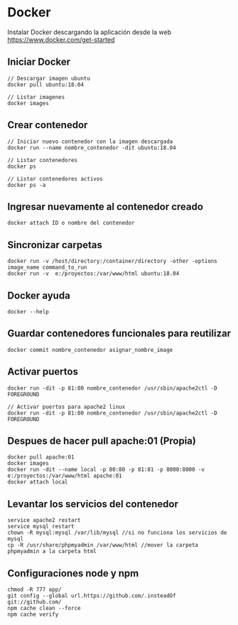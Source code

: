 # Docker

Instalar Docker descargando la aplicación desde la web 
https://www.docker.com/get-started

## Iniciar Docker

    // Descargar imagen ubuntu
    docker pull ubuntu:18.04

    // Listar imagenes
    docker images

## Crear contenedor

    // Iniciar nuevo contenedor con la imagen descargada
    docker run --name nombre_contenedor -dit ubuntu:18.04

    // Listar contenedores
    docker ps

    // Listar contenedores activos
    docker ps -a

## Ingresar nuevamente al contenedor creado

    docker attach ID o nombre del contenedor  

## Sincronizar carpetas

    docker run -v /host/directory:/container/directory -other -options image_name command_to_run 
    docker run -v  e:/proyectos:/var/www/html ubuntu:18.04

## Docker ayuda

    docker --help

## Guardar contenedores funcionales para reutilizar

    docker commit nombre_contenedor asignar_nombre_image

## Activar puertos

    docker run -dit -p 81:80 nombre_contenedor /usr/sbin/apache2ctl -D FOREGROUND

    // Activar puertos para apache2 linux
    docker run -dit -p 81:80 nombre_contenedor /usr/sbin/apache2ctl -D FOREGROUND

## Despues de hacer pull apache:01 (Propia)

	docker pull apache:01
	docker images
	docker run -dit --name local -p 80:80 -p 81:81 -p 8000:8000 -v e:/proyectos:/var/www/html apache:01
	docker attach local

## Levantar los servicios del contenedor

	service apache2 restart
	service mysql restart
	chown -R mysql:mysql /var/lib/mysql //si no funciona los servicios de mysql
	cp -R /usr/share/phpmyadmin /var/www/html //mover la carpeta phpmyadmin a la carpeta html

## Configuraciones node y npm

    chmod -R 777 app/
    git config --global url.https://github.com/.insteadOf git://github.com/
    npm cache clean --force
    npm cache verify